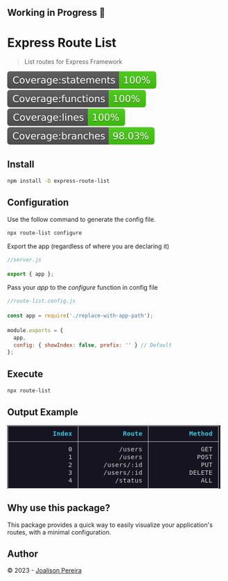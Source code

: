 ## Working in Progress 🚧

# Express Route List

> List routes for Express Framework

![](./docs/badge-statements.svg) ![](./docs/badge-functions.svg) ![](./docs/badge-lines.svg) ![](./docs/badge-branches.svg)

[license-url]: https://opensource.org/licenses/MIT

## Install

```bash
npm install -D express-route-list
```

## Configuration

Use the follow command to generate the config file.

```bash
npx route-list configure
```

Export the app (regardless of where you are declaring it)

```js
//server.js

export { app };
```

Pass your _app_ to the _configure_ function in config file

```js
//route-list.config.js

const app = require('./replace-with-app-path');

module.exports = {
  app,
  config: { showIndex: false, prefix: '' } // Default
};
```

## Execute

```bash
npx route-list
```

## Output Example

![](./docs/output.png)

## Why use this package?

This package provides a quick way to easily visualize your application's routes, with a minimal configuration.

## Author

© 2023 - [Joalison Pereira](https://joalisonpereira.github.io/)
